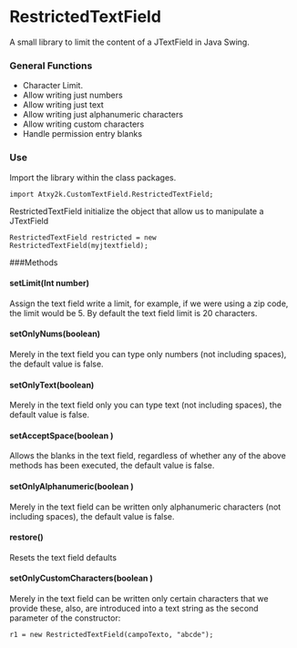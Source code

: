 # RestrictedTextField
A small library to limit the content of a JTextField in Java Swing.

### General Functions

* Character Limit.
* Allow writing just numbers
* Allow writing just text
* Allow writing just alphanumeric characters
* Allow writing custom characters
* Handle permission entry blanks

### Use

Import the library within the class packages.

`import Atxy2k.CustomTextField.RestrictedTextField;`

RestrictedTextField initialize the object that allow us to manipulate a JTextField

`RestrictedTextField restricted = new RestrictedTextField(myjtextfield);`

###Methods

#### setLimit(Int number)
Assign the text field write a limit, for example, if we were using a zip code, the limit would be 5. By default the text field limit is 20 characters.
#### setOnlyNums(boolean)
Merely in the text field you can type only numbers (not including spaces), the default value is false.
#### setOnlyText(boolean)
Merely in the text field only you can type text (not including spaces), the default value is false.
#### setAcceptSpace(boolean ) 
Allows the blanks in the text field, regardless of whether any of the above methods has been executed, the default value is false.
#### setOnlyAlphanumeric(boolean ) 
Merely in the text field can be written only alphanumeric characters (not including spaces), the default value is false.
#### restore()
Resets the text field defaults
#### setOnlyCustomCharacters(boolean ) 
Merely in the text field can be written only certain characters that we provide these, also, are introduced into a text string as the second parameter of the constructor:

`r1 = new RestrictedTextField(campoTexto, "abcde");`


